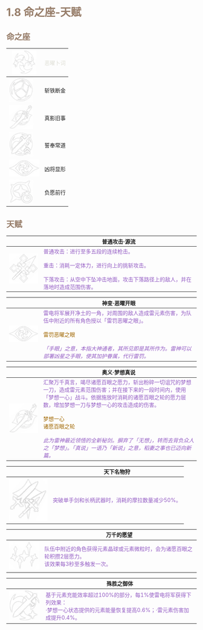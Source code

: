 # <font style="color:#967c68;">1.8 命之座-天赋</font>

## <font style="color:#967c68;">命之座</font> 

<table>
        <thead>
            <tr>
                <th><img class="img-width" src="/public/images/1.1图片_6.png" alt="恶曜卜词"></th>
                <th class="first"><span style="font-weight: normal; color:#dfdfd6;">恶曜卜词</span></th>
            </tr>
        </thead>
        <tbody>
            <tr>
                <td><img class="img-width" src="/public/images/1.1图片_7.png" alt="斩铁断金"></td>
                <td>
                    斩铁断金 
                </td>
            </tr>
            <tr>
                <td><img class="img-width" src="/public/images/1.1图片_8.png" alt="真影旧事"></td>
                <td>
                    真影旧事 
                </td>
            </tr>
            <tr>
                <td> <img class="img-width" src="/public/images/1.1图片_9.png" alt="誓奉常道"></td>
                <td>
                    誓奉常道 
                </td>
            </tr>
            <tr>
                <td><img class="img-width-special" src="/public/images/1.1图片_10.png" alt="凶将显形"></td>
                <td>
                    凶将显形 
                </td>
            </tr>
            <tr>
                <td><img class="img-width" src="/public/images/1.1图片_11.png" alt="负愿前行"></td>
                <td>
                    负愿前行 
                </td>
            </tr>
        </tbody>
</table>

## <font style="color:#967c68;">天赋</font>

<table>
        <thead>
            <tr>
                <th></th>
                <th>普通攻击·源流</th>
            </tr>
        </thead>
        <tbody>
            <tr>
                <td><img class="img-width-12" src="/public/images/1.1图片_12.png" alt="普通攻击·源流"></td>
                <td>
                    <font style="color:#945dc4;">普通攻击：进行至多五段的连续枪击。</font>
                    <br/>
                    <font style="color:#945dc4;"></font>
                    <br/>
                    <font style="color:#945dc4;">重击：消耗一定体力，进行向上的挑斩攻击。</font>
                    <br/>
                    <font style="color:#945dc4;"></font>
                    <br/>
                    <font style="color:#945dc4;">下落攻击：从空中下坠冲击地面，攻击下落路径上的敌人，并在落地时造成范围伤害。</font> 
                </td>
            </tr>
        </tbody>
</table>

<table>
        <thead>
            <tr>
                <th></th>
                <th>神变·恶曜开眼</th>
            </tr>
        </thead>
        <tbody>
            <tr>
                <td><img class="img-width-13" src="/public/images/1.1图片_13.png" alt="神变·恶曜开眼"></td>
                <td>
                    <font style="color:#945dc4;">雷电将军展开净土的一角，对周围的敌人造成雷元素伤害，为队伍中附近的所有角色授以「雷罚恶曜之眼」。</font>
                    <br/><br/>
                    <font style="color:#a06700;">雷罚恶曜之眼</font>
                    <br/><br/>
                    <font style="color:#945dc4;"><i>「手眼」之意，本指大神通者，其所见即是其所作为。雷神可以部署凶星之手眼，使其加护眷属，代行雷罚。</i></font>
                </td>
            </tr>
        </tbody>
</table>

<table>
        <thead>
            <tr>
                <th></th>
                <th>奥义·梦想真说</th>
            </tr>
        </thead>
        <tbody>
            <tr>
                <td><img class="img-width-14" src="/public/images/1.1图片_14.png" alt="奥义·梦想真说"></td>
                <td>
                    <font style="color:#945dc4;">汇聚万千真言，竭尽诸愿百眼之愿力，斩出粉碎一切诅咒的梦想一刀，造成雷元素范围伤害；并在接下来的一段时间内，使用「梦想一心」战斗。依据施放时消耗的诸愿百眼之轮的愿力层数，增加梦想一刀与梦想一心的攻击造成的伤害。</font>
                    <br/><br/>
                    <font style="color:#a06700;">梦想一心</font>
                    <br/>
                    <font style="color:#a06700;">诸愿百眼之轮</font>
                    <br/><br/>
                    <font style="color:#945dc4;"><i>此为雷神最近领悟的全新秘剑。摒弃了「无想」，转而去背负众人之「梦想」。「真说」一语乃「新说」之意，稻妻之事也已迈向新篇。</i></font>
                </td>
            </tr>
        </tbody>
</table>

<table>
        <thead>
            <tr>
                <th></th>
                <th>天下名物狩</th>
            </tr>
        </thead>
        <tbody>
            <tr>
                <td><img class="img-width-15" src="/public/images/1.1图片_15.png" alt="天下名物狩"></td>
                <td>
                    <font style="color:#945dc4;">突破单手剑和长柄武器时，消耗的摩拉数量减少50%。</font>
                </td>
            </tr>
        </tbody>
</table>

<table>
        <thead>
            <tr>
                <th></th>
                <th>万千的愿望</th>
            </tr>
        </thead>
        <tbody>
            <tr>
                <td><img class="img-width-16" src="/public/images/1.1图片_16.png" alt="万千的愿望"></td>
                <td class="item-text">
                     <font style="color:#945dc4;">队伍中附近的角色获得元素晶球或元素微粒时，会为诸愿百眼之轮积攒2层愿力。</font>
                     <br/>
                     <font style="color:#945dc4;">该效果每3秒至多触发一次。</font>
                </td>
            </tr>
        </tbody>
</table>

<table>
        <thead>
            <tr>
                <th></th>
                <th>殊胜之御体</th>
            </tr>
        </thead>
        <tbody>
            <tr>
                <td><img class="img-width-17" src="/public/images/1.1图片_17.png" alt="殊胜之御体"></td>
                <td>
                     <font style="color:#945dc4;">基于元素充能效率超过100%的部分，每1%使雷电将军获得下列效果：</font>
                     <br/>
                     <font style="color:#945dc4;">·梦想一心状态提供的元素能量恢复提高0.6%；·雷元素伤害加成提升0.4%。</font> 
                </td>
            </tr>
        </tbody>
</table>




<style>
    .img-width {
        width: 64px;
        height: 64px;
        margin-left: auto;
        margin-right: auto;
    }
    .img-width {
        width: 64px;
        height: 64px;
        margin-left: auto;
        margin-right: auto;
    }
    .img-width-special {
        width: 80px;
        height: 45px;
        margin-left: auto;
        margin-right: auto;
    }
    .img-width-second {
        /* width: 100px;
        height: 45px; */
        margin-left: auto;
        margin-right: auto;
    }
    .img-width-12 {
        width: 105px;
        margin-left: auto;
        margin-right: auto;
    }
    .img-width-14 {
        width: 300px;
        margin-left: auto;
        margin-right: auto;
    }
    .img-width-15, .img-width-16, .img-width-17 {
        width: 102px;
        margin-left: auto;
        margin-right: auto;
    }
    /* .img-width-16 {
        width: 102px;
        margin-left: auto;
        margin-right: auto;
    }
    .img-width-17 {
        width: 102px;
        margin-left: auto;
        margin-right: auto;
    } */
    /* .item-text {
        width:100%;
    } */
</style>